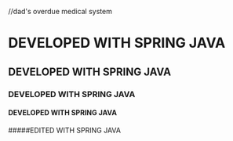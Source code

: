 //dad's overdue medical system
# DEVELOPED WITH SPRING JAVA
## DEVELOPED WITH SPRING JAVA
### DEVELOPED WITH SPRING JAVA
#### DEVELOPED WITH SPRING JAVA
#####EDITED WITH SPRING JAVA
